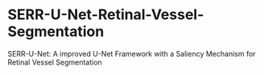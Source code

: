 # SERR-U-Net-Retinal-Vessel-Segmentation
SERR-U-Net: A improved U-Net Framework with a Saliency Mechanism for Retinal Vessel Segmentation
